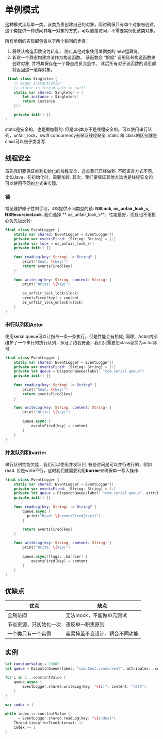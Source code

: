 # 单例模式

这种模式涉及单一类，该类负责创建自己的对象，同时确保只有单个对象被创建。这个类提供一种访问其唯一对象的方式，可以直接访问，不需要实例化该类对象。

所有单例的实现都包含以下两个相同的步骤：

1. 将默认构造函数设为私有， 防止其他对象使用单例类的 new运算符。
2. 新建一个静态构建方法作为构造函数。 该函数会 “偷偷” 调用私有构造函数来创建对象, 并将其保存在一个静态成员变量中。 此后所有对于该函数的调用都将返回这一缓存对象。

```swift
 final class Singleton {
    // eager instantiation
    // static is thread safe in swift 
    static var shared: Singleton = {
        let instance = Singleton()
        return instance
    }()

    private init() {}
}
```

static是安全的，也是懒加载的. 但是obj本身不是线程安全的。可以使用串行队列，unfair_lock，swift concurrency去保证线程安全.
static 和 class的区别就是 class可以被子类复写.

## 线程安全
首先我们要保证单利初始化的线程安全，这点我们已经做到. 不同语言方式不同, 比如Java，在初始化时，需要加锁.
其次，我们要保证其他方法也是线程安全的，可以使用不同的方式来实现.

### 锁
常见维护原子性的手段，iOS提供不同类型的锁: **NSLock, os_unfair_lock_s, NSRecursiveLock**. 我们选择 ** os_unfair_lock_s**，性能最好，而且也不用担心优先级反转:

```swift
final class EventLogger {
    static var shared: EventLogger = EventLogger()
    private var eventsFired: [String: String] = [:]
    private var lock = os_unfair_lock_s()
    private init() {}
    
    func readLog(key: String) -> String? {
        print("Read: \(key)")
        return eventsFired[key]
    }
    
    func writeLog(key: String, content: String) {
        print("Write: \(key)")
        
        os_unfair_lock_lock(&lock)
        eventsFired[key] = content
        os_unfair_lock_unlock(&lock)
    }
}
```

### 串行队列和Actor
使用serial queue可以让指令一条一条执行，但是性能会有损耗; 同理，Actor内部维护了一个串行的执行队列，保证了线程安全，我们只需要把class替换为actor即可:

```swift
final class EventLogger {
    static var shared: EventLogger = EventLogger()
    private var eventsFired: [String: String] = [:]
    private let queue = DispatchQueue(label: "com.serial.queue")
    private init() {}
    
    func readLog(key: String) -> String? {
        print("Read: \(key)")
        return eventsFired[key]
    }
    
    func writeLog(key: String, content: String) {
        print("Write: \(key)")
        
        queue.async {
            eventsFired[key] = content
        }
    }
}
```

### 并发队列和barrier
串行队列性能欠佳，我们可以使用并发队列. 有些访问是可以并行进行的，例如read. 但是write不行，这时我们就需要利用**barrier**来确保单一写入操作:

```swift
final class EventLogger {
    static var shared: EventLogger = EventLogger()
    private var eventsFired: [String: String] = [:]
    private let queue = DispatchQueue(label: "com.serial.queue", attributes: .concurrent)
    private init() {}
    
    func readLog(key: String) -> String? {
        queue.async {
          print("Read: \(eventsFired[key])")
        }

        return eventsFired[key]
    }
    
    func writeLog(key: String, content: String) {
        print("Write: \(key)")
        
        queue.async(flags: .barrier) {
            eventsFired[key] = content
        }
    }
}
```

## 优缺点

|  优点   | 缺点  |
|  ----  | ----  |
| 全局访问  | 无法mock，不能做单元测试|
| 节省资源，只初始化一次  | 违反单一职责原则 |
| 一个类只有一个实例  | 容易掩盖不良设计，耦合不同功能 |


## 实例

```swift
let constantValue = 10000
let queue = DispatchQueue(label: "com.test.concurrent", attributes: .concurrent)
 
for i in 1...constantValue {
    queue.async {
        EventLogger.shared.writeLog(key: "\(i)", content: "test")
    }
}
 
var index = 1
 
while index <= constantValue {
    _ = EventLogger.shared.readLog(key: "\(index)")
    Thread.sleep(forTimeInterval: 1)
    index += 1
}
```